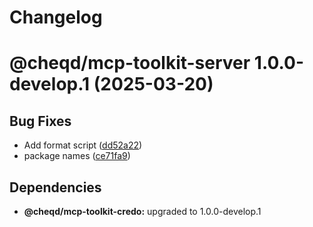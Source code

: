 # Changelog

# @cheqd/mcp-toolkit-server 1.0.0-develop.1 (2025-03-20)


## Bug Fixes

* Add format script ([dd52a22](https://github.com/cheqd/mcp-toolkit/commit/dd52a22b491a50e8ebbfb37e0c80bffe08082d4e))
* package names ([ce71fa9](https://github.com/cheqd/mcp-toolkit/commit/ce71fa98fcc6941a81f6d5b83866513fd0712458))

## Dependencies

* **@cheqd/mcp-toolkit-credo:** upgraded to 1.0.0-develop.1
